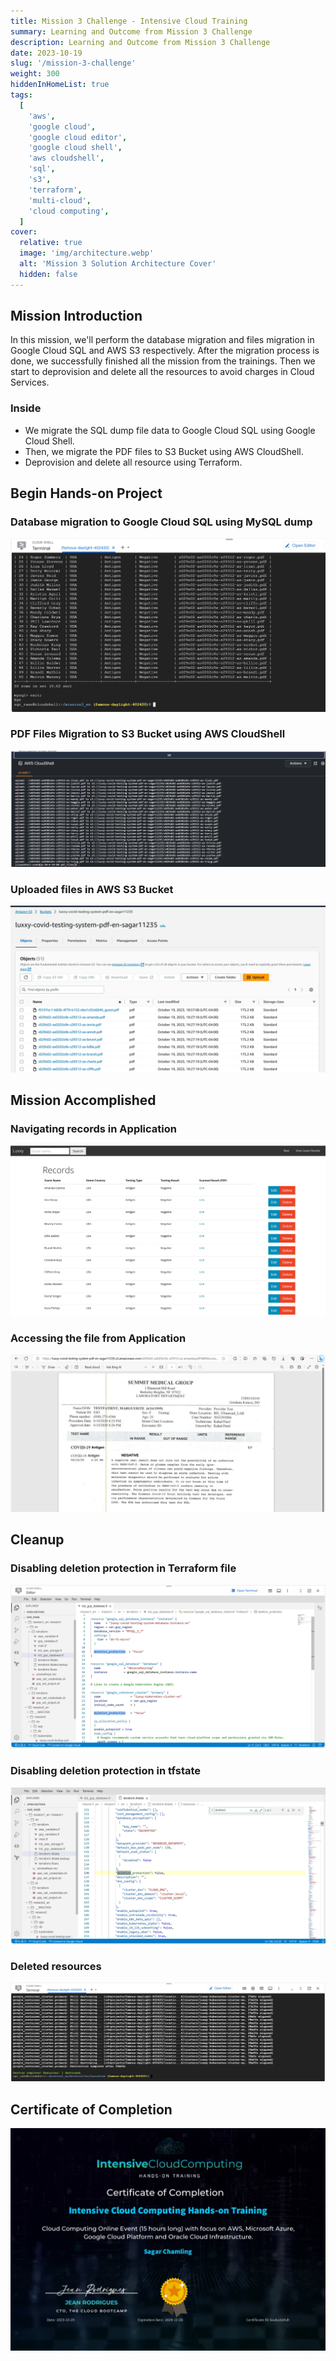```yaml
---
title: Mission 3 Challenge - Intensive Cloud Training
summary: Learning and Outcome from Mission 3 Challenge
description: Learning and Outcome from Mission 3 Challenge
date: 2023-10-19
slug: '/mission-3-challenge'
weight: 300
hiddenInHomeList: true
tags:
  [
    'aws',
    'google cloud',
    'google cloud editor',
    'google cloud shell',
    'aws cloudshell',
    'sql',
    's3',
    'terraform',
    'multi-cloud',
    'cloud computing',
  ]
cover:
  relative: true
  image: 'img/architecture.webp'
  alt: 'Mission 3 Solution Architecture Cover'
  hidden: false
---
```


## Mission Introduction

In this mission, we'll perform the database migration and files migration in Google Cloud SQL and AWS S3 respectively. After the migration process is done, we successfully finished all the mission from the trainings. Then we start to deprovision and delete all the resources to avoid charges in Cloud Services.

### Inside

- We migrate the SQL dump file data to Google Cloud SQL using Google Cloud Shell.
- Then, we migrate the PDF files to S3 Bucket using AWS CloudShell.
- Deprovision and delete all resource using Terraform.

## Begin Hands-on Project

### Database migration to Google Cloud SQL using MySQL dump

![Dump MySQL to Google CLoud](img/dump-mysql.webp)

### PDF Files Migration to S3 Bucket using AWS CloudShell

![AWS CloudShell PDF Uploads](img/aws-cloudshell-upload.webp)

### Uploaded files in AWS S3 Bucket

![Uploaded file in AWS S3 Bucket](img/listing-aws-s3.webp)

## Mission Accomplished

### Navigating records in Application

![Navigating records in App](img/navigating-records.webp)

### Accessing the file from Application

![Accessing the file from Application](img/accessing-file.webp)

## Cleanup

### Disabling deletion protection in Terraform file

![Updating configuration in Cloud Editor](img/cloud-editor.webp)

### Disabling deletion protection in tfstate

![Updating tfstate in Cloud Editor](img/cloud-editor-changes.webp)

### Deleted resources

![Deleted resources](img/deleted-resources.webp)

## Certificate of Completion

![Alt text](img/certificate.webp)
